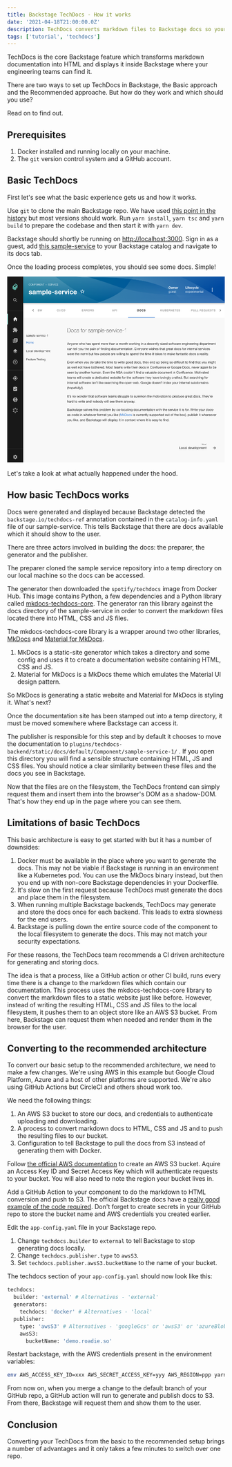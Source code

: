 ```yaml
---
title: Backstage TechDocs - How it works
date: '2021-04-18T21:00:00.0Z'
description: TechDocs converts markdown files to Backstage docs so your engineering teams can find them. But how does it work and how do you set it up?
tags: ['tutorial', 'techdocs']
---
```


TechDocs is the core Backstage feature which transforms markdown documentation into HTML and displays it inside Backstage where your engineering teams can find it.

There are two ways to set up TechDocs in Backstage, the Basic approach and the Recommended approache. But how do they work and which should you use?

Read on to find out.

## Prerequisites

1. Docker installed and running locally on your machine.
2. The `git` version control system and a GitHub account.

## Basic TechDocs

First let's see what the basic experience gets us and how it works. 

Use `git` to clone the main Backstage repo. We have used [this point in the history](https://github.com/backstage/backstage/tree/1570824aa8d1c2509e098d60636636b482b08ddf) but most versions should work. Run `yarn install`, `yarn tsc` and `yarn build` to prepare the codebase and then start it with `yarn dev`.

Backstage should shortly be running on [http://localhost:3000](http://localhost:3000). Sign in as a guest, add [this sample-service](https://github.com/RoadieHQ/sample-service/blob/main/catalog-info-docs-only.yaml) to your Backstage catalog and navigate to its docs tab. 

Once the loading process completes, you should see some docs. Simple!

![documentation displayed inside Backstage](./basic-sample-service.png)

Let's take a look at what actually happened under the hood.

## How basic TechDocs works

Docs were generated and displayed because Backstage detected the `backstage.io/techdocs-ref` annotation contained in the `catalog-info.yaml` file of our sample-service. This tells Backstage that there are docs available which it should show to the user.

There are three actors involved in building the docs: the preparer, the generator and the publisher.

The preparer cloned the sample service repository into a temp directory on our local machine so the docs can be accessed.

The generator then downloaded the `spotify/techdocs` image from Docker Hub. This image contains Python, a few dependencies and a Python library called [mkdocs-techdocs-core](https://github.com/backstage/mkdocs-techdocs-core). The generator ran this library against the docs directory of the sample-service in order to convert the markdown files located there into HTML, CSS and JS files.

The mkdocs-techdocs-core library is a wrapper around two other libraries, [MkDocs](https://www.mkdocs.org/) and [Material for MkDocs](https://squidfunk.github.io/mkdocs-material/).

1. MkDocs is a static-site generator which takes a directory and some config and uses it to create a documentation website containing HTML, CSS and JS.
2. Material for MkDocs is a MkDocs theme which emulates the Material UI design pattern.

So MkDocs is generating a static website and Material for MkDocs is styling it. What's next?

Once the documentation site has been stamped out into a temp directory, it must be moved somewhere where Backstage can access it.

The publisher is responsible for this step and by default it chooses to move the documentation to `plugins/techdocs-backend/static/docs/default/Component/sample-service-1/` . If you open this directory you will find a sensible structure containing HTML, JS and CSS files. You should notice a clear similarity between these files and the docs you see in Backstage.

Now that the files are on the filesystem, the TechDocs frontend can simply request them and insert them into the browser's DOM as a shadow-DOM. That's how they end up in the page where you can see them.

## Limitations of basic TechDocs

This basic architecture is easy to get started with but it has a number of downsides:

1. Docker must be available in the place where you want to generate the docs. This may not be viable if Backstage is running in an environment like a Kubernetes pod. You can use the MkDocs binary instead, but then you end up with non-core Backstage dependencies in your Dockerfile.
2. It's slow on the first request because TechDocs must generate the docs and place them in the filesystem.
3. When running multiple Backstage backends, TechDocs may generate and store the docs once for each backend. This leads to extra slowness for the end users.
4. Backstage is pulling down the entire source code of the component to the local filesystem to generate the docs. This may not match your security expectations.

For these reasons, the TechDocs team recommends a CI driven architecture for generating and storing docs.

The idea is that a process, like a GitHub action or other CI build, runs every time there is a change to the markdown files which contain our documentation. This process uses the mkdocs-techdocs-core library to convert the markdown files to a static website just like before. However, instead of writing the resulting HTML, CSS and JS files to the local filesystem, it pushes them to an object store like an AWS S3 bucket. From here, Backstage can request them when needed and render them in the browser for the user.

## Converting to the recommended architecture

To convert our basic setup to the recommended architecture, we need to make a few changes. We're using AWS in this example but Google Cloud Platform, Azure and a host of other platforms are supported. We're also using GitHub Actions but CircleCI and others shoud work too.

We need the following things:

1. An AWS S3 bucket to store our docs, and credentials to authenticate uploading and downloading.
2. A process to convert markdown docs to HTML, CSS and JS and to push the resulting files to our bucket.
3. Configuration to tell Backstage to pull the docs from S3 instead of generating them with Docker.

Follow [the official AWS documentation](https://docs.aws.amazon.com/AmazonS3/latest/userguide/create-bucket-overview.html) to create an AWS S3 bucket. Aquire an Access Key ID and Secret Access Key which will authenticate requests to your bucket. You will also need to note the region your bucket lives in.

Add a GitHub Action to your component to do the markdown to HTML conversion and push to S3. The official Backstage docs have a [really good example of the code required](https://backstage.io/docs/features/techdocs/configuring-ci-cd#example-github-actions-ci-and-aws-s3). Don't forget to create secrets in your GitHub repo to store the bucket name and AWS credentials you created earlier.

Edit the `app-config.yaml` file in your Backstage repo.

1. Change `techdocs.builder` to `external` to tell Backstage to stop generating docs locally.
2. Change `techdocs.publisher.type` to `awsS3`.
3. Set `techdocs.publisher.awsS3.bucketName` to the name of your bucket.

The techdocs section of your `app-config.yaml` should now look like this:

```bash
techdocs:
  builder: 'external' # Alternatives - 'external'
  generators:
    techdocs: 'docker' # Alternatives - 'local'
  publisher:
    type: 'awsS3' # Alternatives - 'googleGcs' or 'awsS3' or 'azureBlobStorage' or 'openStackSwift'. Read documentation for using alternatives.
    awsS3:
      bucketName: 'demo.roadie.so'
```

Restart backstage, with the AWS credentials present in the environment variables:

```bash
env AWS_ACCESS_KEY_ID=xxx AWS_SECRET_ACCESS_KEY=yyy AWS_REGION=ppp yarn dev
```

From now on, when you merge a change to the default branch of your GitHub repo, a GitHub action will run to generate and publish docs to S3. From there, Backstage will request them and show them to the user.

## Conclusion

Converting your TechDocs from the basic to the recommended setup brings a number of advantages and it only takes a few minutes to switch over one repo.
